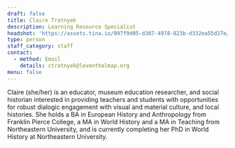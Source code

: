 ```yaml
---
draft: false
title: Claire Tratnyek
description: Learning Resource Specialist
headshot: 'https://assets.tina.io/097f9d05-d307-4978-823b-d332ea55d27e/DSC00358 (1).jpg'
type: person
staff_category: staff
contact:
  - method: Email
    details: ctratnyek@leventhalmap.org
menu: false
---
```


Claire (she/her) is an educator, museum education researcher, and social historian interested in providing teachers and students with opportunities for robust dialogic engagement with visual and material culture, and local histories. She holds a BA in European History and Anthropology from Franklin Pierce College, a MA in World History and a MA in Teaching from Northeastern University, and is currently completing her PhD in World History at Northeastern University. 
